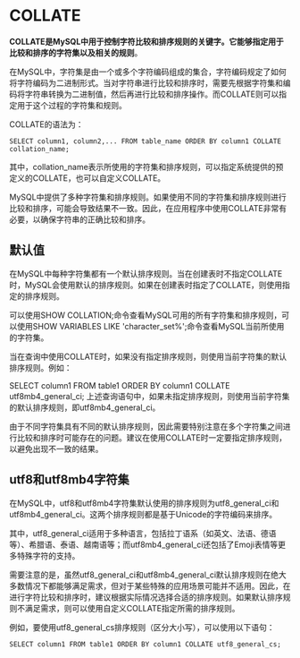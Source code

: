 # COLLATE

**COLLATE是MySQL中用于控制字符比较和排序规则的关键字。它能够指定用于比较和排序的字符集以及相关的规则**。

在MySQL中，字符集是由一个或多个字符编码组成的集合，字符编码规定了如何将字符编码为二进制形式。当对字符串进行比较和排序时，需要先根据字符集和编码将字符串转换为二进制值，然后再进行比较和排序操作。而COLLATE则可以指定用于这个过程的字符集和规则。

COLLATE的语法为：

```
SELECT column1, column2,... FROM table_name ORDER BY column1 COLLATE collation_name;
```
其中，collation_name表示所使用的字符集和排序规则，可以指定系统提供的预定义的COLLATE，也可以自定义COLLATE。

MySQL中提供了多种字符集和排序规则。如果使用不同的字符集和排序规则进行比较和排序，可能会导致结果不一致。因此，在应用程序中使用COLLATE非常有必要，以确保字符串的正确比较和排序。

## 默认值

在MySQL中每种字符集都有一个默认排序规则。当在创建表时不指定COLLATE时，MySQL会使用默认的排序规则。如果在创建表时指定了COLLATE，则使用指定的排序规则。

可以使用SHOW COLLATION;命令查看MySQL可用的所有字符集和排序规则，可以使用SHOW VARIABLES LIKE 'character_set%';命令查看MySQL当前所使用的字符集。

当在查询中使用COLLATE时，如果没有指定排序规则，则使用当前字符集的默认排序规则。例如：

SELECT column1 FROM table1 ORDER BY column1 COLLATE utf8mb4_general_ci;
上述查询语句中，如果未指定排序规则，则使用当前字符集的默认排序规则，即utf8mb4_general_ci。

由于不同字符集具有不同的默认排序规则，因此需要特别注意在多个字符集之间进行比较和排序时可能存在的问题。建议在使用COLLATE时一定要指定排序规则，以避免出现不一致的结果。

## utf8和utf8mb4字符集

在MySQL中，utf8和utf8mb4字符集默认使用的排序规则为utf8_general_ci和utf8mb4_general_ci。这两个排序规则都是基于Unicode的字符编码来排序。

其中，utf8_general_ci适用于多种语言，包括拉丁语系（如英文、法语、德语等）、希腊语、泰语、越南语等；而utf8mb4_general_ci还包括了Emoji表情等更多特殊字符的支持。

需要注意的是，虽然utf8_general_ci和utf8mb4_general_ci默认排序规则在绝大多数情况下都能够满足需求，但对于某些特殊的应用场景可能并不适用。因此，在进行字符比较和排序时，建议根据实际情况选择合适的排序规则。如果默认排序规则不满足需求，则可以使用自定义COLLATE指定所需的排序规则。

例如，要使用utf8_general_cs排序规则（区分大小写），可以使用以下语句：
```
SELECT column1 FROM table1 ORDER BY column1 COLLATE utf8_general_cs;
```

